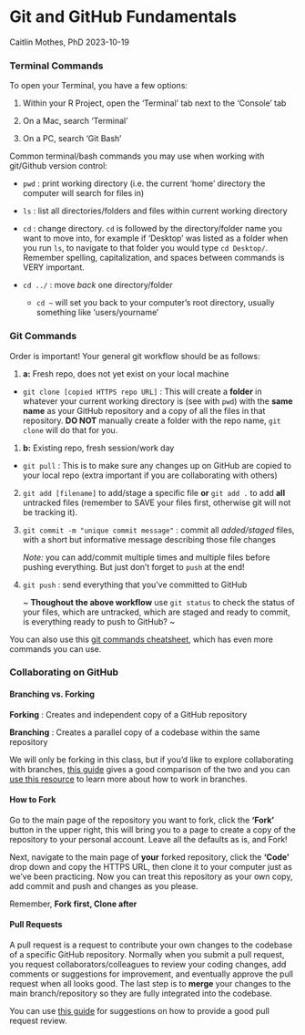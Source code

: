 Git and GitHub Fundamentals
================
Caitlin Mothes, PhD
2023-10-19

### Terminal Commands

To open your Terminal, you have a few options:

1.  Within your R Project, open the ‘Terminal’ tab next to the ‘Console’
    tab

2.  On a Mac, search ‘Terminal’

3.  On a PC, search ‘Git Bash’

Common terminal/bash commands you may use when working with git/Github
version control:

- `pwd` : print working directory (i.e. the current ‘home’ directory the
  computer will search for files in)

- `ls` : list all directories/folders and files within current working
  directory

- `cd` : change directory. `cd` is followed by the directory/folder name
  you want to move into, for example if ‘Desktop’ was listed as a folder
  when you run `ls`, to navigate to that folder you would type
  `cd Desktop/`. Remember spelling, capitalization, and spaces between
  commands is VERY important.

- `cd ../` : move *back* one directory/folder

  - `cd ~` will set you back to your computer’s root directory, usually
    something like ‘users/yourname’

### Git Commands

Order is important! Your general git workflow should be as follows:

1.  **a:** Fresh repo, does not yet exist on your local machine

- `git clone [copied HTTPS repo URL]` : This will create a **folder** in
  whatever your current working directory is (see with `pwd`) with the
  **same name** as your GitHub repository and a copy of all the files in
  that repository. **DO NOT** manually create a folder with the repo
  name, `git clone` will do that for you.

1.  **b:** Existing repo, fresh session/work day

- `git pull` : This is to make sure any changes up on GitHub are copied
  to your local repo (extra important if you are collaborating with
  others)

2.  `git add [filename]` to add/stage a specific file **or** `git add .`
    to add **all** untracked files (remember to SAVE your files first,
    otherwise git will not be tracking it).

3.  `git commit -m "unique commit message"` : commit all *added/staged*
    files, with a short but informative message describing those file
    changes

    *Note:* you can add/commit multiple times and multiple files before
    pushing everything. But just don’t forget to `push` at the end!

4.  `git push` : send everything that you’ve committed to GitHub

    ~ **Thoughout the above workflow** use `git status` to check the
    status of your files, which are untracked, which are staged and
    ready to commit, is everything ready to push to GitHub? ~

You can also use this [git commands
cheatsheet](https://education.github.com/git-cheat-sheet-education.pdf),
which has even more commands you can use.

### Collaborating on GitHub

#### Branching vs. Forking

**Forking** : Creates and independent copy of a GitHub repository

**Branching** : Creates a parallel copy of a codebase within the same
repository

We will only be forking in this class, but if you’d like to explore
collaborating with branches, [this
guide](https://marketsplash.com/tutorials/git/git-fork-vs-branch/) gives
a good comparison of the two and you can [use this
resource](https://happygitwithr.com/git-branches) to learn more about
how to work in branches.

#### How to Fork

Go to the main page of the repository you want to fork, click the
**‘Fork’** button in the upper right, this will bring you to a page to
create a copy of the repository to your personal account. Leave all the
defaults as is, and Fork!

Next, navigate to the main page of **your** forked repository, click the
**‘Code’** drop down and copy the HTTPS URL, then clone it to your
computer just as we’ve been practicing. Now you can treat this
repository as your own copy, add commit and push and changes as you
please.

Remember, **Fork first, Clone after**

#### Pull Requests

A pull request is a request to contribute your own changes to the
codebase of a specific GitHub repository. Normally when you submit a
pull request, you request collaborators/colleagues to review your coding
changes, add comments or suggestions for improvement, and eventually
approve the pull request when all looks good. The last step is to
**merge** your changes to the main branch/repository so they are fully
integrated into the codebase.

You can use [this
guide](https://docs.github.com/en/pull-requests/collaborating-with-pull-requests/reviewing-changes-in-pull-requests/reviewing-proposed-changes-in-a-pull-request)
for suggestions on how to provide a good pull request review.
